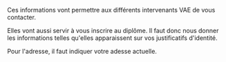 Ces informations vont permettre aux différents intervenants VAE de vous contacter.

Elles vont aussi servir à vous inscrire au diplôme. Il faut donc nous donner les informations telles qu'elles apparaissent sur vos justificatifs d'identité.

Pour l'adresse, il faut indiquer votre adesse actuelle.
